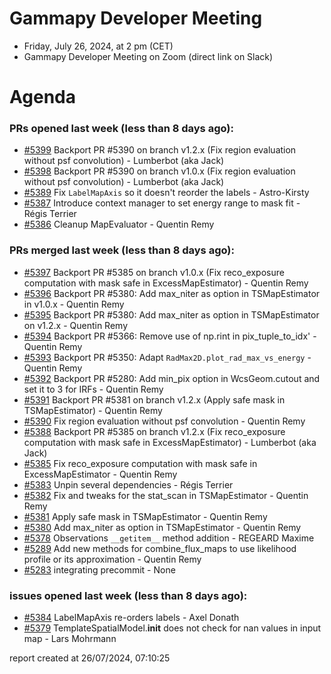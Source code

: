 # Gammapy Developer Meeting 
 * Friday, July 26, 2024, at 2 pm (CET) 
 * Gammapy Developer Meeting on Zoom (direct link on Slack) 
# Agenda

### PRs opened last week (less than 8 days ago): 
* [#5399](https://github.com/gammapy/gammapy/pull/5399) Backport PR #5390 on branch v1.2.x (Fix region evaluation without psf convolution) - Lumberbot (aka Jack)
* [#5398](https://github.com/gammapy/gammapy/pull/5398) Backport PR #5390 on branch v1.0.x (Fix region evaluation without psf convolution) - Lumberbot (aka Jack)
* [#5389](https://github.com/gammapy/gammapy/pull/5389) Fix `LabelMapAxis` so it doesn't reorder the labels - Astro-Kirsty
* [#5387](https://github.com/gammapy/gammapy/pull/5387) Introduce context manager to set energy range to mask fit - Régis Terrier
* [#5386](https://github.com/gammapy/gammapy/pull/5386) Cleanup MapEvaluator - Quentin Remy

### PRs merged last week (less than 8 days ago): 
* [#5397](https://github.com/gammapy/gammapy/pull/5397) Backport PR #5385 on branch v1.0.x (Fix reco_exposure computation with mask safe in ExcessMapEstimator) - Quentin Remy
* [#5396](https://github.com/gammapy/gammapy/pull/5396) Backport PR #5380: Add max_niter as option in TSMapEstimator in v1.0.x - Quentin Remy
* [#5395](https://github.com/gammapy/gammapy/pull/5395) Backport PR #5380: Add max_niter as option in TSMapEstimator on v1.2.x - Quentin Remy
* [#5394](https://github.com/gammapy/gammapy/pull/5394) Backport PR #5366: Remove use of np.rint in pix_tuple_to_idx' - Quentin Remy
* [#5393](https://github.com/gammapy/gammapy/pull/5393) Backport PR #5350: Adapt `RadMax2D.plot_rad_max_vs_energy` - Quentin Remy
* [#5392](https://github.com/gammapy/gammapy/pull/5392) Backport PR #5280: Add min_pix option in WcsGeom.cutout and set it to 3 for IRFs  - Quentin Remy
* [#5391](https://github.com/gammapy/gammapy/pull/5391) Backport PR #5381 on branch v1.2.x (Apply safe mask in TSMapEstimator) - Quentin Remy
* [#5390](https://github.com/gammapy/gammapy/pull/5390) Fix region evaluation without psf convolution - Quentin Remy
* [#5388](https://github.com/gammapy/gammapy/pull/5388) Backport PR #5385 on branch v1.2.x (Fix reco_exposure computation with mask safe in ExcessMapEstimator) - Lumberbot (aka Jack)
* [#5385](https://github.com/gammapy/gammapy/pull/5385) Fix reco_exposure computation with mask safe in ExcessMapEstimator - Quentin Remy
* [#5383](https://github.com/gammapy/gammapy/pull/5383) Unpin several dependencies - Régis Terrier
* [#5382](https://github.com/gammapy/gammapy/pull/5382) Fix and tweaks for the stat_scan in TSMapEstimator - Quentin Remy
* [#5381](https://github.com/gammapy/gammapy/pull/5381) Apply safe mask in TSMapEstimator - Quentin Remy
* [#5380](https://github.com/gammapy/gammapy/pull/5380) Add max_niter as option in TSMapEstimator - Quentin Remy
* [#5378](https://github.com/gammapy/gammapy/pull/5378) Observations `__getitem__` method addition  - REGEARD Maxime
* [#5289](https://github.com/gammapy/gammapy/pull/5289) Add new methods for combine_flux_maps to use likelihood profile or its approximation - Quentin Remy
* [#5283](https://github.com/gammapy/gammapy/pull/5283) integrating precommit - None

### issues opened last week (less than 8 days ago): 
* [#5384](https://github.com/gammapy/gammapy/issues/5384) LabelMapAxis re-orders labels - Axel Donath
* [#5379](https://github.com/gammapy/gammapy/issues/5379) TemplateSpatialModel.__init__ does not check for nan values in input map - Lars Mohrmann

 report created at 26/07/2024, 07:10:25